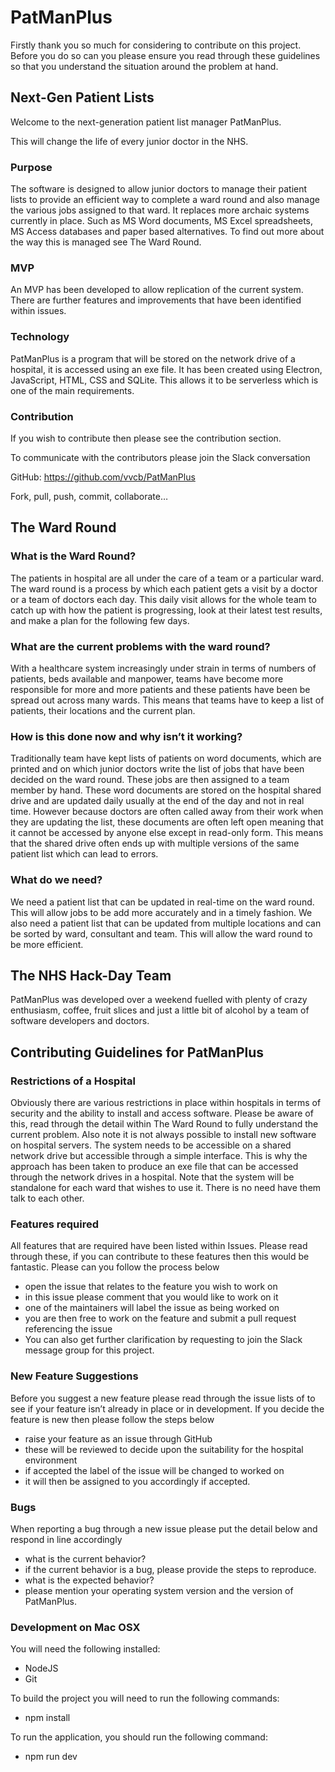 # PatManPlus

Firstly thank you so much for considering to contribute on this project. Before you do so can you please ensure you read through these guidelines so that you understand the situation around the problem at hand.

## Next-Gen Patient Lists
Welcome to the next-generation patient list manager PatManPlus.

This will change the life of every junior doctor in the NHS.

### Purpose
The software is designed to allow junior doctors to manage their patient lists to provide an efficient way to complete a ward round and also manage the various jobs assigned to that ward. It replaces more archaic systems currently in place. Such as MS Word documents, MS Excel spreadsheets, MS Access databases and paper based alternatives. To find out more about the way this is managed see The Ward Round.

### MVP
An MVP has been developed to allow replication of the current system. There are further features and improvements that have been identified within issues.

### Technology
PatManPlus is a program that will be stored on the network drive of a hospital, it is accessed using an exe file. It has been created using Electron, JavaScript, HTML, CSS and SQLite. This allows it to be serverless which is one of the main requirements.

### Contribution
If you wish to contribute then please see the contribution section.

To communicate with the contributors please join the Slack conversation

GitHub: https://github.com/vvcb/PatManPlus

Fork, pull, push, commit, collaborate…

## The Ward Round

### What is the Ward Round?

The patients in hospital are all under the care of a team or a particular ward. The ward round is a process by which each patient gets a visit by a doctor or a team of doctors each day. This daily visit allows for the whole team to catch up with how the patient is progressing, look at their latest test results, and make a plan for the following few days.

### What are the current problems with the ward round?

With a healthcare system increasingly under strain in terms of numbers of patients, beds available and manpower, teams have become more responsible for more and more patients and these patients have been be spread out across many wards. This means that teams have to keep a list of patients, their locations and the current plan.

### How is this done now and why isn’t it working?

Traditionally team have kept lists of patients on word documents, which are printed and on which junior doctors write the list of jobs that have been decided on the ward round. These jobs are then assigned to a team member by hand. These word documents are stored on the hospital shared drive and are updated daily usually at the end of the day and not in real time. However because doctors are often called away from their work when they are updating the list, these documents are often left open meaning that it cannot be accessed by anyone else except in read-only form. This means that the shared drive often ends up with multiple versions of the same patient list which can lead to errors.

### What do we need?

We need a patient list that can be updated in real-time on the ward round. This will allow jobs to be add more accurately and in a timely fashion. We also need a patient list that can be updated from multiple locations and can be sorted by ward, consultant and team. This will allow the ward round to be more efficient.

## The NHS Hack-Day Team

PatManPlus was developed over a weekend fuelled with plenty of crazy enthusiasm, coffee, fruit slices and just a little bit of alcohol by a team of software developers and doctors.

## Contributing Guidelines for PatManPlus

### Restrictions of a Hospital

Obviously there are various restrictions in place within hospitals in terms of security and the ability to install and access software. Please be aware of this, read through the detail within The Ward Round to fully understand the current problem. Also note it is not always possible to install new software on hospital servers. The system needs to be accessible on a shared network drive but accessible through a simple interface. This is why the approach has been taken to produce an exe file that can be accessed through the network drives in a hospital. Note that the system will be standalone for each ward that wishes to use it. There is no need have them talk to each other.

### Features required

All features that are required have been listed within Issues. Please read through these, if you can contribute to these features then this would be fantastic. Please can you follow the process below

- open the issue that relates to the feature you wish to work on  
- in this issue please comment that you would like to work on it  
- one of the maintainers will label the issue as being worked on  
- you are then free to work on the feature and submit a pull request referencing the issue  
- You can also get further clarification by requesting to join the Slack message group for this project.  

### New Feature Suggestions

Before you suggest a new feature please read through the issue lists of to see if your feature isn’t already in place or in development. If you decide the feature is new then please follow the steps below

- raise your feature as an issue through GitHub  
- these will be reviewed to decide upon the suitability for the hospital environment  
- if accepted the label of the issue will be changed to worked on  
- it will then be assigned to you accordingly if accepted.   

### Bugs

When reporting a bug through a new issue please put the detail below and respond in line accordingly

- what is the current behavior?  
- if the current behavior is a bug, please provide the steps to reproduce.  
- what is the expected behavior?  
- please mention your operating system version and the version of PatManPlus.  

### Development on Mac OSX

You will need the following installed:
- NodeJS
- Git

To build the project you will need to run the following commands:
- npm install

To run the application, you should run the following command:
- npm run dev
